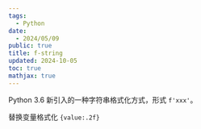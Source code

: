 ```yaml
---
tags:
  - Python
date:
  - 2024/05/09
public: true
title: f-string
updated: 2024-10-05
toc: true
mathjax: true
---
```


Python 3.6 新引入的一种字符串格式化方式，形式 `f'xxx'`。

替换变量格式化 `{value:.2f}`


